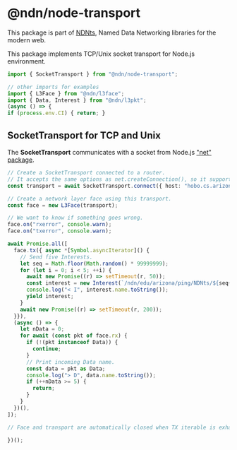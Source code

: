 # @ndn/node-transport

This package is part of [NDNts](https://yoursunny.com/p/NDNts/), Named Data Networking libraries for the modern web.

This package implements TCP/Unix socket transport for Node.js environment.

```ts
import { SocketTransport } from "@ndn/node-transport";

// other imports for examples
import { L3Face } from "@ndn/l3face";
import { Data, Interest } from "@ndn/l3pkt";
(async () => {
if (process.env.CI) { return; }
```

## SocketTransport for TCP and Unix

The **SocketTransport** communicates with a socket from Node.js ["net" package](https://nodejs.org/api/net.html).

```ts
// Create a SocketTransport connected to a router.
// It accepts the same options as net.createConnection(), so it supports both TCP and Unix.
const transport = await SocketTransport.connect({ host: "hobo.cs.arizona.edu", port: 6363 });

// Create a network layer face using this transport.
const face = new L3Face(transport);

// We want to know if something goes wrong.
face.on("rxerror", console.warn);
face.on("txerror", console.warn);

await Promise.all([
  face.tx({ async *[Symbol.asyncIterator]() {
    // Send five Interests.
    let seq = Math.floor(Math.random() * 99999999);
    for (let i = 0; i < 5; ++i) {
      await new Promise((r) => setTimeout(r, 50));
      const interest = new Interest(`/ndn/edu/arizona/ping/NDNts/${seq++}`);
      console.log("< I", interest.name.toString());
      yield interest;
    }
    await new Promise((r) => setTimeout(r, 200));
  }}),
  (async () => {
    let nData = 0;
    for await (const pkt of face.rx) {
      if (!(pkt instanceof Data)) {
        continue;
      }
      // Print incoming Data name.
      const data = pkt as Data;
      console.log("> D", data.name.toString());
      if (++nData >= 5) {
        return;
      }
    }
  })(),
]);

// Face and transport are automatically closed when TX iterable is exhausted.
```

```ts
})();
```
